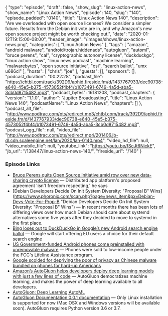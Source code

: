 {
  "type": "episode",
  "draft": false,
  "show_slug": "linux-action-news",
  "show_name": "Linux Action News",
  "episode": 140,
  "slug": "140",
  "episode_padded": "0140",
  "title": "Linux Action News 140",
  "description": "Are we overloaded with open source licenses? We consider a simpler future. Results from the Debian init vote are in, and why Amazon's new open source project might be worth checking out.",
  "date": "2020-01-12T19:15:00-08:00",
  "header_image": "/images/shows/linux-action-news.png",
  "categories": [
    "Linux Action News"
  ],
  "tags": [
    "amazon",
    "android malware",
    "android/trojan.hiddenads",
    "autogluon",
    "automl",
    "bruce perens",
    "cal",
    "cryptographic autonomy license",
    "duckduckgo",
    "linux action show",
    "linux news podcast",
    "machine learning",
    "malwarebytes",
    "open source initiative",
    "osi",
    "search ballot",
    "umx u686cl"
  ],
  "hosts": [
    "chris",
    "joe"
  ],
  "guests": [],
  "sponsors": [],
  "podcast_duration": "00:22:28",
  "podcast_file": "https://chtbl.com/track/392D9/aphid.fireside.fm/d/1437767933/dec90738-e640-45e5-b375-4573052f4bf4/b1073491-6749-4a5d-aba5-3cb0d8715482.mp3",
  "podcast_bytes": 16181208,
  "podcast_chapters": {
    "version": "1.1.0",
    "author": "Jupiter Broadcasting",
    "title": "Linux Action News 140",
    "podcastName": "Linux Action News",
    "chapters": []
  },
  "podcast_alt_file": "http://www.podtrac.com/pts/redirect.mp3/chtbl.com/track/392D9/aphid.fireside.fm/d/1437767933/dec90738-e640-45e5-b375-4573052f4bf4/b1073491-6749-4a5d-aba5-3cb0d8715482.mp3",
  "podcast_ogg_file": null,
  "video_file": "http://www.podtrac.com/pts/redirect.mp4/201406.jb-dl.cdn.scaleengine.net/lan/2020/lan-0140.mp4",
  "video_hd_file": null,
  "video_mobile_file": null,
  "youtube_link": "https://youtu.be/fScJt6NickE",
  "jb_url": "/138447/linux-action-news-140/",
  "fireside_url": "/140"
}


### Episode Links

  * [Bruce Perens quits Open Source Initiative amid row over new data-sharing crypto license](https://www.theregister.co.uk/2020/01/03/osi_cofounder_resigns/ "Bruce Perens quits Open Source Initiative amid row over new data-sharing crypto license") — Distributed app platform's proposed agreement 'isn't freedom respecting,' he says
  * [Debian Developers Decide On Init System Diversity: "Proposal B" Wins](https://www.phoronix.com/scan.php?page=news_item&px=Debian-Devs-Vote-For-Prop-B "Debian Developers Decide On Init System Diversity: "Proposal B" Wins") — In recent months there has been lots of differing views over how much Debian should care about systemd alternatives some five years after they decided to move to systemd in the first place.
  * [Bing loses out to DuckDuckGo in Google’s new Android search engine ballot](https://www.theverge.com/2020/1/9/21058120/google-android-search-engine-choice-duckduckgo-bing-default-eu-antitrust-ruling "Bing loses out to DuckDuckGo in Google’s new Android search engine ballot") — Google will start offering EU users a choice for their default search engine
  * [US Government-funded Android phones come preinstalled with unremovable malware](https://arstechnica.com/information-technology/2020/01/us-government-funded-android-phones-come-preinstalled-with-unremovable-malware/ "US Government-funded Android phones come preinstalled with unremovable malware") — Phones were sold to low-income people under the FCC's Lifeline Assistance program.
  * [Google scolded for depriving the poor of privacy as Chinese malware bundled on phones for hard-up Americans](https://www.theregister.co.uk/2020/01/09/google_poor_privacy_android/ "Google scolded for depriving the poor of privacy as Chinese malware bundled on phones for hard-up Americans")
  * [Amazon’s AutoGluon helps developers deploy deep learning models with just a few lines of code](https://www.amazon.science/amazons-autogluon-helps-developers-get-up-and-running-with-state-of-the-art-deep-learning-models-with-just-a-few-lines-of-code "Amazon’s AutoGluon helps developers deploy deep learning models with just a few lines of code") — AutoGluon democratizes machine learning, and makes the power of deep learning available to all developers.
  * [AutoGluon: Deep Learning AutoML](https://towardsdatascience.com/autogluon-deep-learning-automl-5cdb4e2388ec "AutoGluon: Deep Learning AutoML")
  * [AutoGluon Documentation 0.0.1 documentation](https://autogluon.mxnet.io/ "AutoGluon Documentation 0.0.1 documentation") — Only Linux installation is supported for now (Mac OSX and Windows versions will be available soon). AutoGluon requires Python version 3.6 or 3.7.


